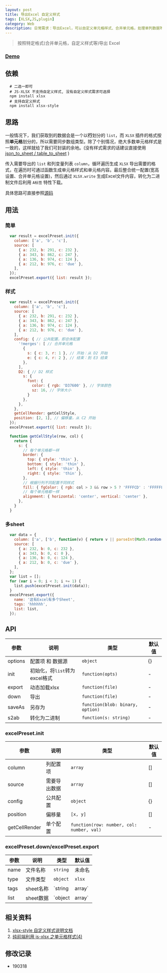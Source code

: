 ```yaml
---
layout: post
title: 导出Excel 自定义样式
tags: [XLSX,JS,plugin]
category: Web
description: 日常需求：导出Excel，可以自定义单元格样式、合并单元格，处理单列数据等
---
```


> 按照特定格式(合并单元格，自定义样式等)导出 Excel

### [Demo](/assets/00exportExcel)
 
## 依赖
```shell
  # 二选一即可
  # JS-XLSX 不支持自定义样式, 没有自定义样式需求可选择
  npm install xlsx
  # 支持自定义样式
  npm install xlsx-style
```

## 思路
  一般情况下，我们获取到的数据会是一个以**行**划分的 `list`，而 `XLSX` 插件的格式按照**单元格**划分的，所以需要同步数组类型。除了个别情况，绝大多数单元格样式是一致的，这样就给了我们可封装的余地。(没有样式需求的话建议直接使用 [json_to_sheet / table_to_sheet](https://github.com/sheetjs/js-xlsx#utilities) )

  传入需要导出的 `list` 和列变量列表 `column`，循环遍历生成 `XLSX` 导出需要的格式，在遍历时可通过函数生成单元格样式和单元格内容。最后整合统一配置(宽高设置、合并单元格设置)，然后通过 `XLSX.write` 生成Excel文件内容，转化为二进制文件后利用 `A标签` 特性下载。

  具体思路可直接参照[源码](/assets/00exportExcel/index.js)

## 用法

### 简单
```js
  var result = excelPreset.init({
    column: ['a', 'b', 'c'],
    source: [
      { a: 232, b: 291, c: 232 },
      { a: 343, b: 862, c: 247 },
      { a: 136, b: 974, c: 124 },
      { a: 212, b: 976, c: 'due' },
    ],
  });
  excelPreset.export({ list: result });
```

### 样式
```js
  var result = excelPreset.init({
    column: ['a', 'b', 'c'],
    source: [
      { a: 232, b: 291, c: 232 },
      { a: 343, b: 862, c: 247 },
      { a: 136, b: 974, c: 124 },
      { a: 212, b: 976, c: 'due' },
    ],
    config: { // 公共配置，即总体配置
      '!merges': [ // 合并单元格
        {
          s: { c: 3, r: 1 }, // 开始：从 D2 开始
          e: { c: 4, r: 2 }, // 结束：到 E3 结束
        },
      ],
      D2: { // D2 样式
        s: {
          font: {
            color: { rgb: 'D37600' }, // 字体颜色 
            sz: 16, // 字体大小
          }
        },
      },
    },
    getCellRender: getCellStyle,
    position: [2, 1], // 偏移量，从 C2 开始
  });
  excelPreset.export({ list: result });

  function getCellStyle(row, col) {
    return {
      s: { 
        // 每个单元格都一样
        border: {
          top: { style: 'thin' },
          bottom: { style: 'thin' },
          left: { style: 'thin' },
          right: { style: 'thin' },
        },
        // 根据行列不同配置不同样式
        fill: { fgColor: { rgb: col > 3 && row > 5 ? 'FFFFCD' : 'FFFFFF' } },
        // 每个单元格都一样
        alignment: { horizontal: 'center', vertical: 'center' },
      },
    }
  }
```

### 多sheet
```js
  var data = {
    column: ['a', ['b', function(v) { return v || parseInt(Math.random() * 100, 10) }], 'c'],
    source: [
      { a: 232, b: 0, c: 232 },
      { a: 343, b: 0, c: 0 },
      { a: 136, b: 0, c: 124 },
      { a: 212, b: 0, c: 'due' },
    ],
  };
  var list = [];
  for (var i = 0; i < 3; i += 1) {
    list.push(excelPreset.init(data));
  }
  excelPreset.export({
    name: '这有Excel有多个Sheet',
    tags: 'hhhhhh',
    list: list,
  });
```

## API

| 参数     | 说明           | 类型      | 默认值  |
|---------|---------------|-----------|--------|
| options | 配置项 和 数据源 | `object`  | {}     |
| init    | 初始化，将`list`转为excel格式 | `function(opts)`  | - |
| export  | 动态加载xlsx    | `function(file)`  | - |
| down    | 导出           | `function(file)`  | - |
| saveAs  | 另存为	        | `function(blob: binary, option)`  | - |
| s2ab    | 转化为二进制     | `function(s: string)` | - |

### excelPreset.init

| 参数           | 说明       | 类型      | 默认值  |
|---------------|------------|----------|--------|
| column        | 列配置项    | `array`  | []     |
| source        | 需要导出数据 | `array`  | []     |
| config        | 公共配置    | `object`  | {}    |
| position      | 偏移量	    | `[x, y]`  | []    |
| getCellRender | 单个配置    | `function(row: number, col: number, val)` | - |

### excelPreset.down/excelPreset.export

| 参数  | 说明     | 类型            | 默认值   |
|------|----------|----------------|---------|
| name | 文件名称  | `string`       | 未命名    |
| type | 文件类型  | `object`        | `xlsx`  |
| tags | sheet名称 | `string|array` | `sheet1` |
| list | sheet数据 | `object|array` | -        |

## 相关资料
1. [xlsx-style 自定义样式说明文档](https://www.npmjs.com/package/xlsx-style#cell-styles)
2. [纯前端利用 js-xlsx 之单元格样式(4)](https://www.jianshu.com/p/869375439fee)

## 修改记录
- 190318